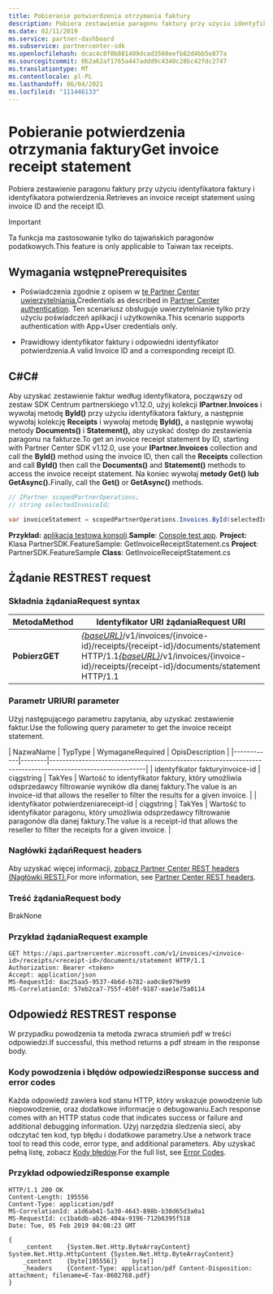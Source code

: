 ```yaml
---
title: Pobieranie potwierdzenia otrzymania faktury
description: Pobiera zestawienie paragonu faktury przy użyciu identyfikatora faktury i identyfikatora potwierdzenia.
ms.date: 02/11/2019
ms.service: partner-dashboard
ms.subservice: partnercenter-sdk
ms.openlocfilehash: dcac4c8f0b881409dcad3560eefb82d4bb5e877a
ms.sourcegitcommit: 0b2a62af1765a447addd9c4340c28bc42fdc2747
ms.translationtype: MT
ms.contentlocale: pl-PL
ms.lasthandoff: 06/04/2021
ms.locfileid: "111446133"
---
```

# <a name="get-invoice-receipt-statement"></a><span data-ttu-id="d6ee5-103">Pobieranie potwierdzenia otrzymania faktury</span><span class="sxs-lookup"><span data-stu-id="d6ee5-103">Get invoice receipt statement</span></span>

<span data-ttu-id="d6ee5-104">Pobiera zestawienie paragonu faktury przy użyciu identyfikatora faktury i identyfikatora potwierdzenia.</span><span class="sxs-lookup"><span data-stu-id="d6ee5-104">Retrieves an invoice receipt statement using invoice ID and the receipt ID.</span></span>

> [!IMPORTANT]
> <span data-ttu-id="d6ee5-105">Ta funkcja ma zastosowanie tylko do tajwańskich paragonów podatkowych.</span><span class="sxs-lookup"><span data-stu-id="d6ee5-105">This feature is only applicable to Taiwan tax receipts.</span></span>

## <a name="prerequisites"></a><span data-ttu-id="d6ee5-106">Wymagania wstępne</span><span class="sxs-lookup"><span data-stu-id="d6ee5-106">Prerequisites</span></span>

- <span data-ttu-id="d6ee5-107">Poświadczenia zgodnie z opisem w [te Partner Center uwierzytelniania.](partner-center-authentication.md)</span><span class="sxs-lookup"><span data-stu-id="d6ee5-107">Credentials as described in [Partner Center authentication](partner-center-authentication.md).</span></span> <span data-ttu-id="d6ee5-108">Ten scenariusz obsługuje uwierzytelnianie tylko przy użyciu poświadczeń aplikacji i użytkownika.</span><span class="sxs-lookup"><span data-stu-id="d6ee5-108">This scenario supports authentication with App+User credentials only.</span></span>

- <span data-ttu-id="d6ee5-109">Prawidłowy identyfikator faktury i odpowiedni identyfikator potwierdzenia.</span><span class="sxs-lookup"><span data-stu-id="d6ee5-109">A valid Invoice ID and a corresponding receipt ID.</span></span>

## <a name="c"></a><span data-ttu-id="d6ee5-110">C\#</span><span class="sxs-lookup"><span data-stu-id="d6ee5-110">C\#</span></span>

<span data-ttu-id="d6ee5-111">Aby uzyskać zestawienie faktur według identyfikatora, począwszy od zestaw SDK Centrum partnerskiego v1.12.0, użyj kolekcji **IPartner.Invoices** i wywołaj metodę **ById()** przy użyciu identyfikatora faktury, a następnie wywołaj kolekcję **Receipts** i wywołaj metodę **ById(),** a następnie wywołaj metody **Documents()** i **Statement(),** aby uzyskać dostęp do zestawienia paragonu na fakturze.</span><span class="sxs-lookup"><span data-stu-id="d6ee5-111">To get an invoice receipt statement by ID, starting with Partner Center SDK v1.12.0, use your **IPartner.Invoices** collection and call the **ById()** method using the invoice ID, then call the **Receipts** collection and call **ById()** then call the **Documents()** and **Statement()** methods to access the invoice receipt statement.</span></span> <span data-ttu-id="d6ee5-112">Na koniec wywołaj **metody Get()** **lub GetAsync().**</span><span class="sxs-lookup"><span data-stu-id="d6ee5-112">Finally, call the **Get()** or **GetAsync()** methods.</span></span>

``` csharp
// IPartner scopedPartnerOperations;
// string selectedInvoiceId;

var invoiceStatement = scopedPartnerOperations.Invoices.ById(selectedInvoiceId).Receipts.ById(selectedReceipt).Documents.Statement.Get();
```

<span data-ttu-id="d6ee5-113">**Przykład:** [aplikacja testowa konsoli](console-test-app.md).</span><span class="sxs-lookup"><span data-stu-id="d6ee5-113">**Sample**: [Console test app](console-test-app.md).</span></span> <span data-ttu-id="d6ee5-114">**Project:** Klasa PartnerSDK.FeatureSample: GetInvoiceReceiptStatement.cs </span><span class="sxs-lookup"><span data-stu-id="d6ee5-114">**Project**: PartnerSDK.FeatureSample **Class**: GetInvoiceReceiptStatement.cs</span></span>

## <a name="rest-request"></a><span data-ttu-id="d6ee5-115">Żądanie REST</span><span class="sxs-lookup"><span data-stu-id="d6ee5-115">REST request</span></span>

### <a name="request-syntax"></a><span data-ttu-id="d6ee5-116">Składnia żądania</span><span class="sxs-lookup"><span data-stu-id="d6ee5-116">Request syntax</span></span>

| <span data-ttu-id="d6ee5-117">Metoda</span><span class="sxs-lookup"><span data-stu-id="d6ee5-117">Method</span></span>  | <span data-ttu-id="d6ee5-118">Identyfikator URI żądania</span><span class="sxs-lookup"><span data-stu-id="d6ee5-118">Request URI</span></span>                                                                                                            |
|---------|------------------------------------------------------------------------------------------------------------------------|
| <span data-ttu-id="d6ee5-119">**Pobierz**</span><span class="sxs-lookup"><span data-stu-id="d6ee5-119">**GET**</span></span> | <span data-ttu-id="d6ee5-120">[*{baseURL}*](partner-center-rest-urls.md)/v1/invoices/{invoice-id}/receipts/{receipt-id}/documents/statement HTTP/1.1</span><span class="sxs-lookup"><span data-stu-id="d6ee5-120">[*{baseURL}*](partner-center-rest-urls.md)/v1/invoices/{invoice-id}/receipts/{receipt-id}/documents/statement HTTP/1.1</span></span> |

### <a name="uri-parameter"></a><span data-ttu-id="d6ee5-121">Parametr URI</span><span class="sxs-lookup"><span data-stu-id="d6ee5-121">URI parameter</span></span>

<span data-ttu-id="d6ee5-122">Użyj następującego parametru zapytania, aby uzyskać zestawienie faktur.</span><span class="sxs-lookup"><span data-stu-id="d6ee5-122">Use the following query parameter to get the invoice receipt statement.</span></span>

| <span data-ttu-id="d6ee5-123">Nazwa</span><span class="sxs-lookup"><span data-stu-id="d6ee5-123">Name</span></span>       | <span data-ttu-id="d6ee5-124">Typ</span><span class="sxs-lookup"><span data-stu-id="d6ee5-124">Type</span></span>   | <span data-ttu-id="d6ee5-125">Wymagane</span><span class="sxs-lookup"><span data-stu-id="d6ee5-125">Required</span></span> | <span data-ttu-id="d6ee5-126">Opis</span><span class="sxs-lookup"><span data-stu-id="d6ee5-126">Description</span></span>                                                                                    |
|------------|--------|-----------------------------------------------------------------------------------------------------------|
| <span data-ttu-id="d6ee5-127">identyfikator faktury</span><span class="sxs-lookup"><span data-stu-id="d6ee5-127">invoice-id</span></span> | <span data-ttu-id="d6ee5-128">ciąg</span><span class="sxs-lookup"><span data-stu-id="d6ee5-128">string</span></span> | <span data-ttu-id="d6ee5-129">Tak</span><span class="sxs-lookup"><span data-stu-id="d6ee5-129">Yes</span></span>      | <span data-ttu-id="d6ee5-130">Wartość to identyfikator faktury, który umożliwia odsprzedawcy filtrowanie wyników dla danej faktury.</span><span class="sxs-lookup"><span data-stu-id="d6ee5-130">The value is an invoice-id that allows the reseller to filter the results for a given invoice.</span></span> |
| <span data-ttu-id="d6ee5-131">identyfikator potwierdzenia</span><span class="sxs-lookup"><span data-stu-id="d6ee5-131">receipt-id</span></span> | <span data-ttu-id="d6ee5-132">ciąg</span><span class="sxs-lookup"><span data-stu-id="d6ee5-132">string</span></span> | <span data-ttu-id="d6ee5-133">Tak</span><span class="sxs-lookup"><span data-stu-id="d6ee5-133">Yes</span></span>      | <span data-ttu-id="d6ee5-134">Wartość to identyfikator paragonu, który umożliwia odsprzedawcy filtrowanie paragonów dla danej faktury.</span><span class="sxs-lookup"><span data-stu-id="d6ee5-134">The value is a receipt-id that allows the reseller to filter the receipts for a given invoice.</span></span> |

### <a name="request-headers"></a><span data-ttu-id="d6ee5-135">Nagłówki żądań</span><span class="sxs-lookup"><span data-stu-id="d6ee5-135">Request headers</span></span>

<span data-ttu-id="d6ee5-136">Aby uzyskać więcej informacji, [zobacz Partner Center REST headers (Nagłówki REST).](headers.md)</span><span class="sxs-lookup"><span data-stu-id="d6ee5-136">For more information, see [Partner Center REST headers](headers.md).</span></span>

### <a name="request-body"></a><span data-ttu-id="d6ee5-137">Treść żądania</span><span class="sxs-lookup"><span data-stu-id="d6ee5-137">Request body</span></span>

<span data-ttu-id="d6ee5-138">Brak</span><span class="sxs-lookup"><span data-stu-id="d6ee5-138">None</span></span>

### <a name="request-example"></a><span data-ttu-id="d6ee5-139">Przykład żądania</span><span class="sxs-lookup"><span data-stu-id="d6ee5-139">Request example</span></span>

```http
GET https://api.partnercenter.microsoft.com/v1/invoices/<invoice-id>/receipts/<receipt-id>/documents/statement HTTP/1.1
Authorization: Bearer <token>
Accept: application/json
MS-RequestId: 8ac25aa5-9537-4b6d-b782-aa0c8e979e99
MS-CorrelationId: 57eb2ca7-755f-450f-9187-eae1e75a0114
```

## <a name="rest-response"></a><span data-ttu-id="d6ee5-140">Odpowiedź REST</span><span class="sxs-lookup"><span data-stu-id="d6ee5-140">REST response</span></span>

<span data-ttu-id="d6ee5-141">W przypadku powodzenia ta metoda zwraca strumień pdf w treści odpowiedzi.</span><span class="sxs-lookup"><span data-stu-id="d6ee5-141">If successful, this method returns a pdf stream in the response body.</span></span>

### <a name="response-success-and-error-codes"></a><span data-ttu-id="d6ee5-142">Kody powodzenia i błędów odpowiedzi</span><span class="sxs-lookup"><span data-stu-id="d6ee5-142">Response success and error codes</span></span>

<span data-ttu-id="d6ee5-143">Każda odpowiedź zawiera kod stanu HTTP, który wskazuje powodzenie lub niepowodzenie, oraz dodatkowe informacje o debugowaniu.</span><span class="sxs-lookup"><span data-stu-id="d6ee5-143">Each response comes with an HTTP status code that indicates success or failure and additional debugging information.</span></span> <span data-ttu-id="d6ee5-144">Użyj narzędzia śledzenia sieci, aby odczytać ten kod, typ błędu i dodatkowe parametry.</span><span class="sxs-lookup"><span data-stu-id="d6ee5-144">Use a network trace tool to read this code, error type, and additional parameters.</span></span> <span data-ttu-id="d6ee5-145">Aby uzyskać pełną listę, zobacz [Kody błędów](error-codes.md).</span><span class="sxs-lookup"><span data-stu-id="d6ee5-145">For the full list, see [Error Codes](error-codes.md).</span></span>

### <a name="response-example"></a><span data-ttu-id="d6ee5-146">Przykład odpowiedzi</span><span class="sxs-lookup"><span data-stu-id="d6ee5-146">Response example</span></span>

```http
HTTP/1.1 200 OK
Content-Length: 195556
Content-Type: application/pdf
MS-CorrelationId: a1d6ab41-5a30-4643-898b-b30d65d3a0a1
MS-RequestId: cc1ba6db-ab26-404a-9196-712b6395f518
Date: Tue, 05 Feb 2019 04:08:23 GMT

{
    _content    {System.Net.Http.ByteArrayContent}    System.Net.Http.HttpContent {System.Net.Http.ByteArrayContent}
    _content    {byte[195556]}    byte[]
    _headers    {Content-Type: application/pdf Content-Disposition: attachment; filename=E-Tax-8602768.pdf}
}
```
